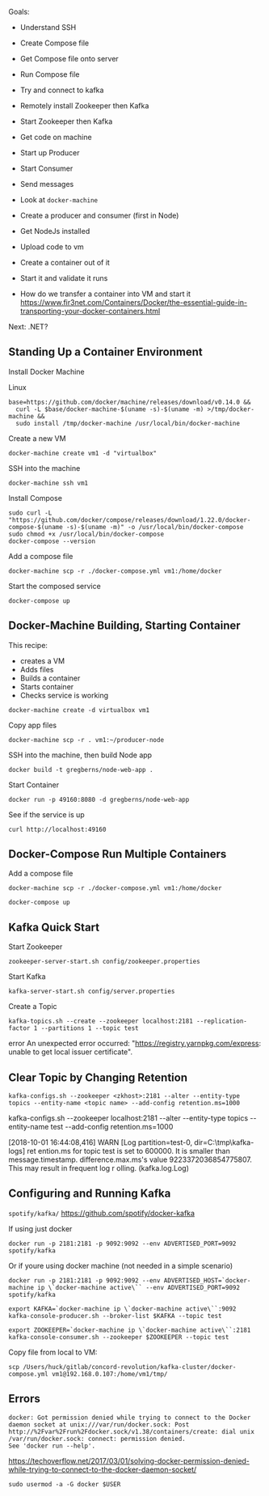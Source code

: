
Goals:

* Understand SSH
* Create Compose file
* Get Compose file onto server
* Run Compose file 
* Try and connect to kafka
* Remotely install Zookeeper then Kafka
* Start Zookeeper then Kafka
* Get code on machine
* Start up Producer
* Start Consumer
* Send messages
* Look at `docker-machine`



* Create a producer and consumer (first in Node)
* Get NodeJs installed
* Upload code to vm 
* Create a container out of it
* Start it and validate it runs



* How do we transfer a container into VM and start it
https://www.fir3net.com/Containers/Docker/the-essential-guide-in-transporting-your-docker-containers.html


Next: .NET?


## Standing Up a Container Environment

Install Docker Machine

Linux
```
base=https://github.com/docker/machine/releases/download/v0.14.0 &&
  curl -L $base/docker-machine-$(uname -s)-$(uname -m) >/tmp/docker-machine &&
  sudo install /tmp/docker-machine /usr/local/bin/docker-machine
```

Create a new VM
```
docker-machine create vm1 -d "virtualbox"
```

SSH into the machine
```
docker-machine ssh vm1
```

Install Compose
```
sudo curl -L "https://github.com/docker/compose/releases/download/1.22.0/docker-compose-$(uname -s)-$(uname -m)" -o /usr/local/bin/docker-compose
sudo chmod +x /usr/local/bin/docker-compose
docker-compose --version
```

Add a compose file
```
docker-machine scp -r ./docker-compose.yml vm1:/home/docker
```

Start the composed service
```
docker-compose up
```

## Docker-Machine Building, Starting Container

This recipe:
* creates a VM
* Adds files
* Builds a container
* Starts container
* Checks service is working


```
docker-machine create -d virtualbox vm1
```

Copy app files
```
docker-machine scp -r . vm1:~/producer-node
```

SSH into the machine, then build Node app
```
docker build -t gregberns/node-web-app .
```

Start Container
```
docker run -p 49160:8080 -d gregberns/node-web-app
```

See if the service is up
```
curl http://localhost:49160
```


## Docker-Compose Run Multiple Containers

Add a compose file
```
docker-machine scp -r ./docker-compose.yml vm1:/home/docker
```


```
docker-compose up
```




## Kafka Quick Start

Start Zookeeper

```
zookeeper-server-start.sh config/zookeeper.properties
```

Start Kafka

```
kafka-server-start.sh config/server.properties
```

Create a Topic

```
kafka-topics.sh --create --zookeeper localhost:2181 --replication-factor 1 --partitions 1 --topic test
```

error An unexpected error occurred: "https://registry.yarnpkg.com/express: unable to get local issuer certificate".



## Clear Topic by Changing Retention


```
kafka-configs.sh --zookeeper <zkhost>:2181 --alter --entity-type topics --entity-name <topic name> --add-config retention.ms=1000
```

kafka-configs.sh --zookeeper localhost:2181 --alter --entity-type topics --entity-name test --add-config retention.ms=1000


[2018-10-01 16:44:08,416] WARN [Log partition=test-0, dir=C:\tmp\kafka-logs] ret
ention.ms for topic test is set to 600000. It is smaller than message.timestamp.
difference.max.ms's value 9223372036854775807. This may result in frequent log r
olling. (kafka.log.Log)






## Configuring and Running Kafka

`spotify/kafka/`
https://github.com/spotify/docker-kafka

If using just docker

```
docker run -p 2181:2181 -p 9092:9092 --env ADVERTISED_PORT=9092 spotify/kafka
```

Or if youre using docker machine (not needed in a simple scenario)

```
docker run -p 2181:2181 -p 9092:9092 --env ADVERTISED_HOST=`docker-machine ip \`docker-machine active\`` --env ADVERTISED_PORT=9092 spotify/kafka
```

```
export KAFKA=`docker-machine ip \`docker-machine active\``:9092
kafka-console-producer.sh --broker-list $KAFKA --topic test
```

```
export ZOOKEEPER=`docker-machine ip \`docker-machine active\``:2181
kafka-console-consumer.sh --zookeeper $ZOOKEEPER --topic test
```



Copy file from local to VM:

```
scp /Users/huck/gitlab/concord-revolution/kafka-cluster/docker-compose.yml vm1@192.168.0.107:/home/vm1/tmp/
```

## Errors


```
docker: Got permission denied while trying to connect to the Docker daemon socket at unix:///var/run/docker.sock: Post http://%2Fvar%2Frun%2Fdocker.sock/v1.38/containers/create: dial unix /var/run/docker.sock: connect: permission denied.
See 'docker run --help'.
```

https://techoverflow.net/2017/03/01/solving-docker-permission-denied-while-trying-to-connect-to-the-docker-daemon-socket/

```
sudo usermod -a -G docker $USER
```


